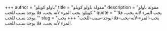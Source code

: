 +++
author = "باولو كويلو"
title = "مقولة باولو كويلو"
description = "مقولة باولو كويلو: يحب المرء لأنه يحب، فلا يوجد سبب للحب."
quote = '''يحب المرء لأنه يحب، فلا يوجد سبب للحب.'''
slug = "يحب-المرء-لأنه-يحب-فلا-يوجد-سبب-للحب"
+++
يحب المرء لأنه يحب، فلا يوجد سبب للحب.
